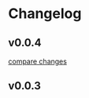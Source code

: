 # Changelog


## v0.0.4

[compare changes](https://github.com/Group-Fighter/nuxt-logger/compare/v0.0.3...v0.0.4)

## v0.0.3

